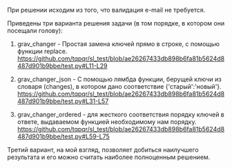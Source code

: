 При решении исходим из того, что валидация e-mail не требуется.

   Приведены три варианта решения задачи (в том порядке, в котором они посещали голову):
   
1. grav_changer - Простая замена ключей прямо в строке, с помощью функции replace.
   https://github.com/tqpqr/sl_test/blob/ae26267433db898b6fa81b5624d8487d901b9bbe/test.py#L11-L29

2. grav_changer_json - C помощью лямбда функции, берущей ключи из словаря (changes), 
   в котором дано соответствие {'старый':'новый'}.
   https://github.com/tqpqr/sl_test/blob/ae26267433db898b6fa81b5624d8487d901b9bbe/test.py#L31-L57

3. grav_changer_ordered - для жесткого соответствия порядку ключей в ответе, выдаваемом функцией необходимому нам порядку.
   https://github.com/tqpqr/sl_test/blob/ae26267433db898b6fa81b5624d8487d901b9bbe/test.py#L59-L75   

Третий вариант, на мой взгляд, позволяет добиться наилучшего результата и его можно считать 
наиболее полноценным решением.
